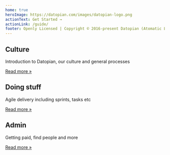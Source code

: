 ```yaml
---
home: true
heroImage: https://datopian.com/images/datopian-logo.png
actionText: Get Started →
actionLink: /guide/
footer: Openly Licensed | Copyright © 2016-present Datopian (Atomatic Ltd)
---
```


<div class="features">
  <div class="feature">
    <h2>Culture</h2>
    <p>Introduction to Datopian, our culture and general processes
    </p>
    <p>
      <a href="/guide/">Read more &raquo;</a>
    </p>
  </div>
  <div class="feature">
    <h2>Doing stuff</h2>
    <p>Agile delivery including sprints, tasks etc</p>
    <p>
      <a href="/agile/">Read more &raquo;</a>
    </p>
  </div>
  <div class="feature">
    <h2>Admin</h2>
    <p>Getting paid, find people and more</p>
    <p>
      <a href="/admin/">Read more &raquo;</a>
    </p>
  </div>
</div>

